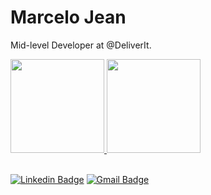 # Marcelo Jean

Mid-level Developer at @DeliverIt.

 <div>
  <a href="https://github.com/marcelojean10">
  <img height="150em" src="https://github-readme-stats.vercel.app/api?username=marcelojean10&show_icons=true&theme=dracula&include_all_commits=true&count_private=true"/>
  <img height="150em" src="https://github-readme-stats.vercel.app/api/top-langs/?username=marcelojean10&layout=compact&langs_count=7&theme=dracula"/>
</div>

<br>
  
[![Linkedin Badge](https://img.shields.io/badge/-Marcelo%20Jean-6633cc?style=flat-square&logo=Linkedin&logoColor=white&link=https://www.linkedin.com/in/marcelojean10/)](https://www.linkedin.com/in/marcelojean10/) 
[![Gmail Badge](https://img.shields.io/badge/-marcelojeam1@gmail.com-6633cc?style=flat-square&logo=Gmail&logoColor=white&link=mailto:marcelojeam1@gmail.com)](mailto:marcelojeam1@gmail.com)



